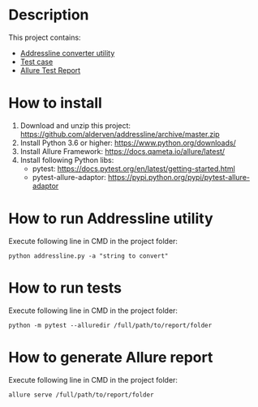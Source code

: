 # Description
This project contains:
* [Addressline converter utility](https://github.com/alderven/addressline/blob/master/addressline.py)
* [Test case](https://github.com/alderven/addressline/blob/master/test_Addressline.py)
* [Allure Test Report](https://rawgit.com/alderven/addressline/master/allure-report/index.html)

# How to install

1. Download and unzip this project: https://github.com/alderven/addressline/archive/master.zip
1. Install Python 3.6 or higher: https://www.python.org/downloads/
1. Install Allure Framework: https://docs.qameta.io/allure/latest/
1. Install following Python libs:
   * pytest: https://docs.pytest.org/en/latest/getting-started.html
   * pytest-allure-adaptor: https://pypi.python.org/pypi/pytest-allure-adaptor

# How to run Addressline utility
Execute following line in CMD in the project folder:
```
python addressline.py -a "string to convert"
```

# How to run tests
Execute following line in CMD in the project folder:
```
python -m pytest --alluredir /full/path/to/report/folder
```

# How to generate Allure report
Execute following line in CMD in the project folder:
```
allure serve /full/path/to/report/folder
```

